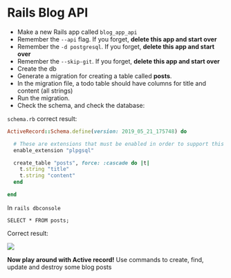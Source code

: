 # Rails Blog API

* Make a new Rails app called `blog_app_api`
* Remember the `--api` flag. If you forget, **delete this app and start over**
* Remember the `-d postgresql`. If you forget, **delete this app and start over**
* Remember the `--skip-git`. If you forget, **delete this app and start over**
* Create the db
* Generate a migration for creating a table called **posts**.
* In the migration file, a todo table should have columns for title and content (all strings)
* Run the migration.
* Check the schema, and check the database:

`schema.rb` correct result:

```rb
ActiveRecord::Schema.define(version: 2019_05_21_175748) do

  # These are extensions that must be enabled in order to support this database
  enable_extension "plpgsql"

  create_table "posts", force: :cascade do |t|
    t.string "title"
    t.string "content"
  end

end
```
In `rails dbconsole`

`SELECT * FROM posts;`

Correct result:

![](https://i.imgur.com/EohuWRb.png)

**Now play around with Active record!** Use commands to create, find, update and destroy some blog posts
